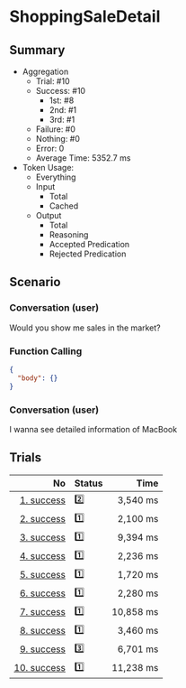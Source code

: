 # ShoppingSaleDetail
## Summary
  - Aggregation
    - Trial: #10
    - Success: #10
      - 1st: #8
      - 2nd: #1
      - 3rd: #1
    - Failure: #0
    - Nothing: #0
    - Error: 0
    - Average Time: 5352.7 ms
  - Token Usage:
    - Everything
    - Input
      - Total
      - Cached
    - Output
      - Total
      - Reasoning
      - Accepted Predication
      - Rejected Predication

## Scenario
### Conversation (user)
Would you show me sales in the market?

### Function Calling
```json
{
  "body": {}
}
```

### Conversation (user)
I wanna see detailed information of MacBook

## Trials
No | Status | Time
---:|:-------|------:
[1. success](./trials/1.success.json) | 2️⃣ | 3,540 ms
[2. success](./trials/2.success.json) | 1️⃣ | 2,100 ms
[3. success](./trials/3.success.json) | 1️⃣ | 9,394 ms
[4. success](./trials/4.success.json) | 1️⃣ | 2,236 ms
[5. success](./trials/5.success.json) | 1️⃣ | 1,720 ms
[6. success](./trials/6.success.json) | 1️⃣ | 2,280 ms
[7. success](./trials/7.success.json) | 1️⃣ | 10,858 ms
[8. success](./trials/8.success.json) | 1️⃣ | 3,460 ms
[9. success](./trials/9.success.json) | 3️⃣ | 6,701 ms
[10. success](./trials/10.success.json) | 1️⃣ | 11,238 ms